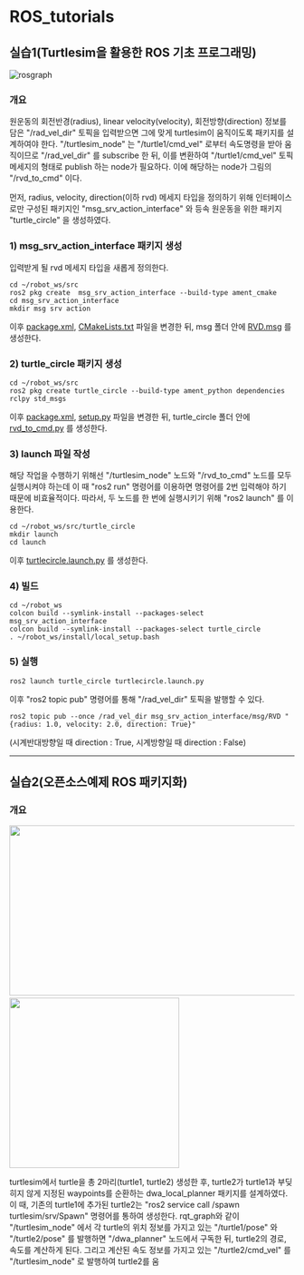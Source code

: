 # ROS_tutorials
## 실습1(Turtlesim을 활용한 ROS 기초 프로그래밍)
![rosgraph](https://user-images.githubusercontent.com/87575823/147875087-5e53f1a6-3571-4dea-a420-085a650b4218.png)

###  개요
원운동의 회전반경(radius), linear velocity(velocity), 회전방향(direction) 정보를 담은 "/rad_vel_dir" 토픽을 입력받으면 그에 맞게 turtlesim이 움직이도록 패키지를 설계하여야 한다. "/turtlesim_node" 는 "/turtle1/cmd_vel" 로부터 속도명령을 받아 움직이므로 "/rad_vel_dir" 를 subscribe 한 뒤, 이를 변환하여 "/turtle1/cmd_vel" 토픽 메세지의 형태로 publish 하는 node가 필요하다. 이에 해당하는 node가 그림의 "/rvd_to_cmd" 이다.

먼저, radius, velocity, direction(이하 rvd) 메세지 타입을 정의하기 위해 인터페이스로만 구성된 패키지인 "msg_srv_action_interface" 와 등속 원운동을 위한 패키지 "turtle_circle" 을 생성하였다.

### 1) msg_srv_action_interface 패키지 생성
입력받게 될 rvd 메세지 타입을 새롭게 정의한다.
```
cd ~/robot_ws/src
ros2 pkg create  msg_srv_action_interface --build-type ament_cmake
cd msg_srv_action_interface
mkdir msg srv action
```
이후 [package.xml](https://github.com/pby04188/ROS_tutorials/blob/207e3afbc35bbecd63247a714cbd63cc47343313/msg_srv_action_interface/package.xml), [CMakeLists.txt](https://github.com/pby04188/ROS_tutorials/blob/207e3afbc35bbecd63247a714cbd63cc47343313/msg_srv_action_interface/CMakeLists.txt) 파일을 변경한 뒤, msg 폴더 안에 [RVD.msg](https://github.com/pby04188/ROS_tutorials/blob/207e3afbc35bbecd63247a714cbd63cc47343313/msg_srv_action_interface/msg/RVD.msg) 를 생성한다.

### 2) turtle_circle 패키지 생성

```
cd ~/robot_ws/src
ros2 pkg create turtle_circle --build-type ament_python dependencies rclpy std_msgs
```
이후 [package.xml](https://github.com/pby04188/ROS_tutorials/blob/207e3afbc35bbecd63247a714cbd63cc47343313/turtle_circle/package.xml), [setup.py](https://github.com/pby04188/ROS_tutorials/blob/207e3afbc35bbecd63247a714cbd63cc47343313/turtle_circle/setup.py) 파일을 변경한 뒤, turtle_circle 폴더 안에 [rvd_to_cmd.py](https://github.com/pby04188/ROS_tutorials/blob/207e3afbc35bbecd63247a714cbd63cc47343313/turtle_circle/turtle_circle/rvd_to_cmd.py) 를 생성한다.

### 3) launch 파일 작성
해당 작업을 수행하기 위해선 "/turtlesim_node" 노드와 "/rvd_to_cmd" 노드를 모두 실행시켜야 하는데 이 때 "ros2 run" 명령어를 이용하면 명령어를 2번 입력해야 하기 때문에 비효율적이다. 따라서, 두 노드를 한 번에 실행시키기 위해 "ros2 launch" 를 이용한다.
```
cd ~/robot_ws/src/turtle_circle
mkdir launch
cd launch
```
이후 [turtlecircle.launch.py](https://github.com/pby04188/ROS_tutorials/blob/207e3afbc35bbecd63247a714cbd63cc47343313/turtle_circle/launch/turtlecircle.launch.py) 를 생성한다.


### 4) 빌드

```
cd ~/robot_ws
colcon build --symlink-install --packages-select msg_srv_action_interface
colcon build --symlink-install --packages-select turtle_circle
. ~/robot_ws/install/local_setup.bash
```

### 5) 실행
```
ros2 launch turtle_circle turtlecircle.launch.py
```
이후 "ros2 topic pub" 명령어를 통해 "/rad_vel_dir" 토픽을 발행할 수 있다.
```
ros2 topic pub --once /rad_vel_dir msg_srv_action_interface/msg/RVD "{radius: 1.0, velocity: 2.0, direction: True}"
```
(시계반대방향일 때 direction : True, 시계방향일 때 direction : False)


***


## 실습2(오픈소스예제 ROS 패키지화)
### 개요
<img src="https://user-images.githubusercontent.com/87575823/148650155-5136e71c-bf54-467d-a42f-dcae0c02712f.png" width="600" height="300"/>　　<img src="https://user-images.githubusercontent.com/87575823/148650680-43b41ad7-2557-4cbe-897f-ff26b024f48c.png" width="300" height="300"/>

turtlesim에서 turtle을 총 2마리(turtle1, turtle2) 생성한 후, turtle2가 turtle1과 부딪히지 않게 지정된 waypoints를 순환하는 dwa_local_planner 패키지를 설계하였다. 이 때, 기존의 turtle1에 추가된 turtle2는 "ros2 service call /spawn turtlesim/srv/Spawn" 명령어를 통하여 생성한다. rqt_graph와 같이 "/turtlesim_node" 에서 각 turtle의 위치 정보를 가지고 있는 "/turtle1/pose" 와 "/turtle2/pose" 를 발행하면 "/dwa_planner" 노드에서 구독한 뒤, turtle2의 경로, 속도를 계산하게 된다. 그리고 계산된 속도 정보를 가지고 있는 "/turtle2/cmd_vel" 를 "/turtlesim_node" 로 발행하여 turtle2를 움
